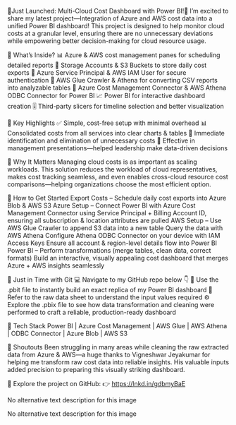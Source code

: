 🚀Just Launched: Multi-Cloud Cost Dashboard with Power BI!🚀 
I’m excited to share my latest project—Integration of Azure and AWS cost data into a unified Power BI dashboard! 
This project is designed to help monitor cloud costs at a granular level, ensuring there are no unnecessary deviations while empowering better decision-making for cloud resource usage. 
 
 
🔹 What’s Inside? 
📊 Azure & AWS cost management panes for scheduling detailed reports 
💾 Storage Accounts & S3 Buckets to store daily cost exports 
🔑 Azure Service Principal & AWS IAM User for secure authentication 
🧩 AWS Glue Crawler & Athena for converting CSV reports into analyzable tables 
🔗 Azure Cost Management Connector & AWS Athena ODBC Connector for Power BI 
📈 Power BI for interactive dashboard creation 
🎚️ Third-party slicers for timeline selection and better visualization 
 
 
🔹 Key Highlights 
✅ Simple, cost-free setup with minimal overhead 
📊 Consolidated costs from all services into clear charts & tables 
🛑 Immediate identification and elimination of unnecessary costs 
👏 Effective in management presentations—helped leadership make data-driven decisions 
 
 
🔹 Why It Matters 
Managing cloud costs is as important as scaling workloads. This solution reduces the workload of cloud representatives, makes cost tracking seamless, and even enables cross-cloud resource cost comparisons—helping organizations choose the most efficient option. 
 
 
🔹 How to Get Started 
Export Costs – Schedule daily cost exports into Azure Blob & AWS S3 
Azure Setup – Connect Power BI with Azure Cost Management Connector using Service Principal + Billing Account ID, ensuring all subscription & location attributes are pulled 
AWS Setup – 
Use AWS Glue Crawler to append S3 data into a new table 
Query the data with AWS Athena 
Configure Athena ODBC Connector on your device with IAM Access Keys 
Ensure all account & region-level details flow into Power BI 
Power BI – 
Perform transformations (merge tables, clean data, correct formats)
Build an interactive, visually appealing cost dashboard that merges Azure + AWS insights seamlessly 
 

🔹 Just in Time with Git 
💻 Navigate to my GitHub repo below 👇
 📂 Use the .pbit file to instantly build an exact replica of my Power BI dashboard
 🧾 Refer to the raw data sheet to understand the input values required
 ⚙️ Explore the .pbix file to see how data transformation and cleaning were performed to craft a reliable, production-ready dashboard
 

🔹 Tech Stack 
Power BI | Azure Cost Management | AWS Glue | AWS Athena | ODBC Connector | Azure Blob | AWS S3 
 

🙏 Shoutouts 
Been struggling in many areas while cleaning the raw extracted data from Azure & AWS—a huge thanks to Vigneshwar Jeyakumar for helping me transform raw cost data into reliable insights. His valuable inputs added precision to preparing this visually striking dashboard. 
 
 🔗 Explore the project on GitHub:
👉 https://lnkd.in/gdbmyBaE

No alternative text description for this image

No alternative text description for this image
